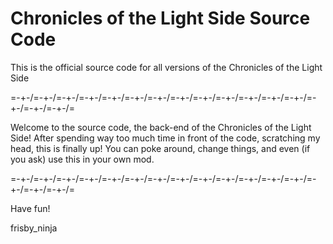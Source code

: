 # Chronicles of the Light Side Source Code
This is the official source code for all versions of the Chronicles of the Light Side

=\-+-/=\-+-/=\-+-/=\-+-/=\-+-/=\-+-/=\-+-/=\-+-/=\-+-/=\-+-/=\-+-/=\-+-/=\-+-/=\-+-/=\-+-/=\-+-/=

Welcome to the source code, the back-end of the Chronicles of the Light Side!
After spending way too much time in front of the code, scratching my head, this is finally up!
You can poke around, change things, and even (if you ask) use this in your own mod.

=\-+-/=\-+-/=\-+-/=\-+-/=\-+-/=\-+-/=\-+-/=\-+-/=\-+-/=\-+-/=\-+-/=\-+-/=\-+-/=\-+-/=\-+-/=\-+-/=

Have fun!

frisby_ninja
